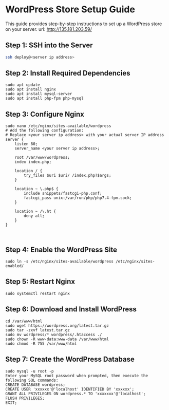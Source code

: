 # WordPress Store Setup Guide
This guide provides step-by-step instructions to set up a WordPress store on your server.
url: http://135.181.203.59/

## Step 1: SSH into the Server

```bash
ssh deploy@<server ip address>
```
## Step 2: Install Required Dependencies
```
sudo apt update
sudo apt install nginx
sudo apt install mysql-server
sudo apt install php-fpm php-mysql
```
## Step 3: Configure Nginx
```
sudo nano /etc/nginx/sites-available/wordpress
# Add the following configuration:
# Replace <your server ip address> with your actual server IP address
server {
    listen 80;
    server_name <your server ip address>;

    root /var/www/wordpress;
    index index.php;

    location / {
        try_files $uri $uri/ /index.php?$args;
    }

    location ~ \.php$ {
        include snippets/fastcgi-php.conf;
        fastcgi_pass unix:/var/run/php/php7.4-fpm.sock;
    }

    location ~ /\.ht {
        deny all;
    }
}



```

## Step 4: Enable the WordPress Site
```
sudo ln -s /etc/nginx/sites-available/wordpress /etc/nginx/sites-enabled/
```
## Step 5: Restart Nginx
```
sudo systemctl restart nginx
```

## Step 6: Download and Install WordPress
```
cd /var/www/html
sudo wget https://wordpress.org/latest.tar.gz
sudo tar -zxvf latest.tar.gz
sudo mv wordpress/* wordpress/.htaccess ./
sudo chown -R www-data:www-data /var/www/html
sudo chmod -R 755 /var/www/html
```
## Step 7: Create the WordPress Database
```
sudo mysql -u root -p
Enter your MySQL root password when prompted, then execute the following SQL commands:
CREATE DATABASE wordpress;
CREATE USER 'xxxxxx'@'localhost' IDENTIFIED BY 'xxxxxx';
GRANT ALL PRIVILEGES ON wordpress.* TO 'xxxxxxx'@'localhost';
FLUSH PRIVILEGES;
EXIT;

```



